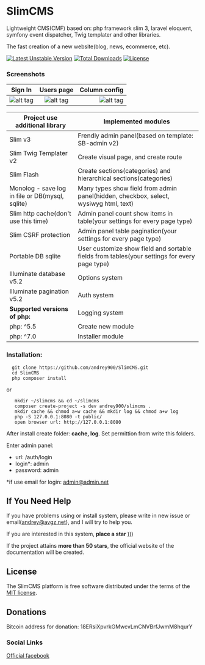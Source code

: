 # SlimCMS
Lightweight CMS(CMF) based on: php framework slim 3, laravel eloquent, symfony event dispatcher, Twig templater and other libraries.

The fast creation of a new website(blog, news, ecommerce, etc).

[![Latest Unstable Version](https://poser.pugx.org/andrey900/slimcms/v/unstable)](https://packagist.org/packages/andrey900/slimcms)
[![Total Downloads](https://poser.pugx.org/andrey900/slimcms/downloads)](https://packagist.org/packages/andrey900/slimcms)
[![License](https://poser.pugx.org/andrey900/slimcms/license)](https://packagist.org/packages/andrey900/slimcms)

### Screenshots
| Sign In       | Users page    | Column config  |
| ------------- |:-------------:| --------------:|
| ![alt tag](http://ipic.su/img/img7/fs/ScreenShot2016-03-26at13.1458989450.png) | ![alt tag](http://ipic.su/img/img7/fs/ScreenShot2016-03-26at13.1458989486.png) | ![alt tag](http://ipic.su/img/img7/fs/ScreenShot2016-03-26at13.1458989510.png) |

| Project use additional library | Implemented modules |
|---|---|
| Slim v3 | Frendly admin panel(based on template: SB-admin v2) |
| Slim Twig Templater v2 | Create visual page, and create route |
| Slim Flash | Create sections(categories) and hierarchical sections(categories) |
| Monolog - save log in file or DB(mysql, sqlite) | Many types show field from admin panel(hidden, checkbox, select, wysiwyg html, text) |
| Slim http cache(don't use this time) | Admin panel count show items in table(your settings for every page type) |
| Slim CSRF protection | Admin panel table pagination(your settings for every page type) |
| Portable DB sqlite | User customize show field and sortable fields from tables(your settings for every page type) |
| Illuminate database v5.2 | Options system |
| Illuminate pagination v5.2 | Auth system |
| **Supported versions of php:** | Logging system |
| php: ^5.5 | Create new module |
| php: ^7.0 | Installer module |

### Installation:

      git clone https://github.com/andrey900/SlimCMS.git
      cd SlimCMS
      php composer install
or

       mkdir ~/slimcms && cd ~/slimcms
       composer create-project -s dev andrey900/slimcms .
       mkdir cache && chmod a+w cache && mkdir log && chmod a+w log
       php -S 127.0.0.1:8080 -t public/
       open browser url: http://127.0.0.1:8080
 
 After install create folder: **cache, log**. Set permittion from write this folders.

Enter admin panel:
 - url: /auth/login
 - login*: admin
 - password: admin

*if use email for login: admin@admin.net

## If You Need Help
If you have problems using or install system, please write in new issue or email(andrey@avgz.net), and I will try to help you.

If you are interested in this system, **place a star** )))

If the project attains **more than 50 stars**, the official website of the documentation will be created.


## License
The SlimCMS platform is free software distributed under the terms of the [MIT license](http://opensource.org/licenses/MIT).

## Donations
Bitcoin address for donation: 18ERsiXpvrkGMwcvLmCNVBrfJwmM8hqurY

### Social Links
[Official facebook](https://www.facebook.com/groups/997922036987106/)
